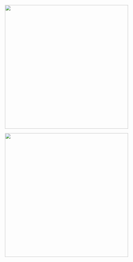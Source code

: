 <p align="center">
    <img
        src="https://github-readme-stats.vercel.app/api?username=mrtnvgr&count_private=true&hide_title=true&bg_color=000000&text_color=dadada&show_icons=true&icon_color=dadada&ring_color=dadada&include_all_commits=true&hide=stars&border_radius=0&hide_rank=true&card_width=400px&custom_title=."
        width="400px"
    />
</p>

<p align="center">
    <img src="https://github-readme-stats.vercel.app/api/top-langs?username=mrtnvgr&layout=compact&bg_color=000000&text_color=dadada&border_radius=0&title_color=dadada" width="400px" />
</p>
